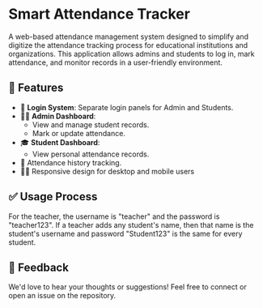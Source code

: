 # Smart Attendance Tracker
A web-based attendance management system designed to simplify and digitize the attendance tracking process for educational institutions and organizations. This application allows admins and students to log in, mark attendance, and monitor records in a user-friendly environment.

## 🚀 Features

- 🔐 **Login System**: Separate login panels for Admin and Students.
- 👨‍🏫 **Admin Dashboard**: 
  - View and manage student records.
  - Mark or update attendance.
- 🎓 **Student Dashboard**:
  - View personal attendance records.
- 🧾 Attendance history tracking.
- 🧑‍💻 Responsive design for desktop and mobile users


## ✅ Usage Process

 For the teacher, the username is "teacher" and the password is "teacher123". If a teacher adds any student's name, then that name is the student's username and password "Student123" is the same for every student.

## 📩 Feedback

We'd love to hear your thoughts or suggestions! Feel free to connect or open an issue on the repository.
